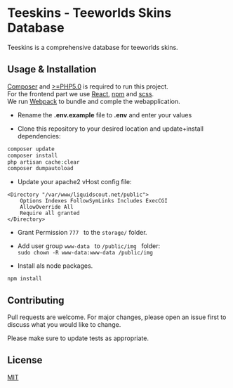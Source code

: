 # Teeskins - Teeworlds Skins Database

Teeskins is a comprehensive database for teeworlds skins.

## Usage & Installation

[Composer](https://getcomposer.org/) and [>=PHP5.0](https://secure.php.net/) is required to run this project.  
For the frontend part we use [React](https://reactjs.org/), [npm](https://www.npmjs.com/) and [scss](https://sass-lang.com/).  
We run [Webpack](https://webpack.js.org/) to bundle and comple the webapplication.  

* Rename the __.env.example__ file to __.env__ and enter your values

* Clone this repository to your desired location and update+install dependencies:
```php
composer update
composer install
php artisan cache:clear
composer dumpautoload
```

* Update your apache2 vHost config file:

```config
<Directory "/var/www/liquidscout.net/public">
    Options Indexes FollowSymLinks Includes ExecCGI
    AllowOverride All
    Require all granted
</Directory>
```

* Grant Permission ```777 ``` to the ```storage/``` folder.   
* Add user group ```www-data ``` to ```/public/img ``` folder:   
```sudo chown -R www-data:www-data /public/img ```

* Install als node packages.

```config
npm install
```


## Contributing
Pull requests are welcome. For major changes, please open an issue first to discuss what you would like to change.

Please make sure to update tests as appropriate.

## License
[MIT](https://choosealicense.com/licenses/mit/)